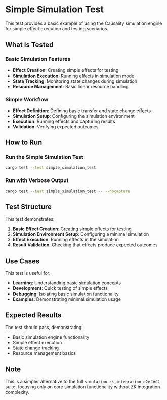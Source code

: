 # Simple Simulation Test

This test provides a basic example of using the Causality simulation engine for simple effect execution and testing scenarios.

## What is Tested

### Basic Simulation Features
- **Effect Creation**: Creating simple effects for testing
- **Simulation Execution**: Running effects in simulation mode  
- **State Tracking**: Monitoring state changes during simulation
- **Resource Management**: Basic linear resource handling

### Simple Workflow
- **Effect Definition**: Defining basic transfer and state change effects
- **Simulation Setup**: Configuring the simulation environment
- **Execution**: Running effects and capturing results
- **Validation**: Verifying expected outcomes

## How to Run

### Run the Simple Simulation Test
```bash
cargo test --test simple_simulation_test
```

### Run with Verbose Output
```bash
cargo test --test simple_simulation_test -- --nocapture
```

## Test Structure

This test demonstrates:
1. **Basic Effect Creation**: Creating simple effects for testing
2. **Simulation Environment Setup**: Configuring a minimal simulation
3. **Effect Execution**: Running effects in the simulation
4. **Result Validation**: Checking that effects produce expected outcomes

## Use Cases

This test is useful for:
- **Learning**: Understanding basic simulation concepts
- **Development**: Quick testing of simple effects
- **Debugging**: Isolating basic simulation functionality
- **Examples**: Demonstrating minimal simulation usage

## Expected Results

The test should pass, demonstrating:
-  Basic simulation engine functionality
-  Simple effect execution
-  State change tracking
-  Resource management basics

## Note

This is a simpler alternative to the full `simulation_zk_integration_e2e` test suite, focusing only on core simulation functionality without ZK integration complexity. 
